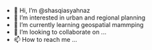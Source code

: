 - 👋 Hi, I’m @shasqiasyahnaz
- 👀 I’m interested in urban and regional planning
- 🌱 I’m currently learning geospatial mammping
- 💞️ I’m looking to collaborate on ...
- 📫 How to reach me ...

<!---
shasqiasyahnaz/shasqiasyahnaz is a ✨ special ✨ repository because its `README.md` (this file) appears on your GitHub profile.
You can click the Preview link to take a look at your changes.
--->
